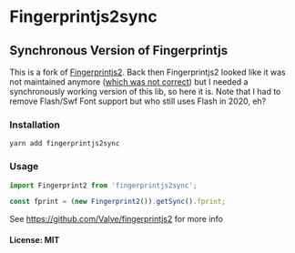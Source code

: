 # Fingerprintjs2sync

## Synchronous Version of Fingerprintjs

This is a fork of [Fingerprintjs2](https://github.com/Valve/fingerprintjs2). Back then Fingerprintjs2 looked like it was not maintained anymore ([which was not correct](https://github.com/valnub/fingerprintjs2sync/issues/1)) but I needed a synchronously working version of this lib, so here it is. Note that I had to remove Flash/Swf Font support but who still uses Flash in 2020, eh?

### Installation

```
yarn add fingerprintjs2sync
```

### Usage

```js
import Fingerprint2 from 'fingerprintjs2sync';

const fprint = (new Fingerprint2()).getSync().fprint;
```

See https://github.com/Valve/fingerprintjs2 for more info

#### License: MIT
